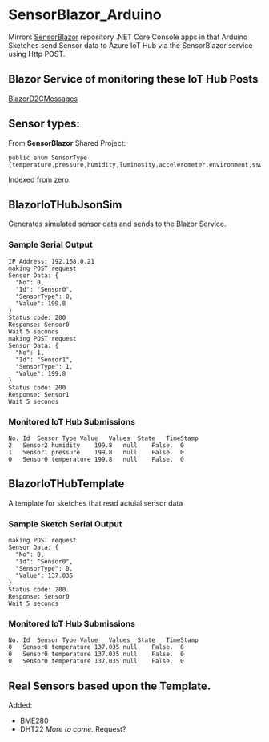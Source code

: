 # SensorBlazor_Arduino
Mirrors [SensorBlazor](https://github.com/djaus2/SensorBlazor) repository .NET Core Console apps in that Arduino Sketches send Sensor data to Azure IoT Hub via the SensorBlazor service using Http POST.

## Blazor Service of monitoring these IoT Hub Posts
[BlazorD2CMessages](https://github.com/djaus2/BlazorD2CMessages)

## Sensor types:
From **SensorBlazor** Shared Project:
```
public enum SensorType {temperature,pressure,humidity,luminosity,accelerometer,environment,sswitch}
```
Indexed from zero.
## BlazorIoTHubJsonSim
Generates simulated sensor data and sends to the Blazor Service.

### Sample Serial Output
```
IP Address: 192.168.0.21
making POST request
Sensor Data: {
  "No": 0,
  "Id": "Sensor0",
  "SensorType": 0,
  "Value": 199.8
}
Status code: 200
Response: Sensor0
Wait 5 seconds
making POST request
Sensor Data: {
  "No": 1,
  "Id": "Sensor1",
  "SensorType": 1,
  "Value": 199.8
}
Status code: 200
Response: Sensor1
Wait 5 seconds
```

### Monitored IoT Hub Submissions
```
No.	Id	Sensor Type	Value	Values	State	TimeStamp
2	Sensor2	humidity	199.8	null	False.	0
1	Sensor1	pressure	199.8	null	False.	0
0	Sensor0	temperature	199.8	null	False.	0
```

## BlazorIoTHubTemplate
A template for sketches that read actuial sensor data

### Sample Sketch Serial Output
```
making POST request
Sensor Data: {
  "No": 0,
  "Id": "Sensor0",
  "SensorType": 0,
  "Value": 137.035
}
Status code: 200
Response: Sensor0
Wait 5 seconds
```

### Monitored IoT Hub Submissions
```
No.	Id	Sensor Type	Value	Values	State	TimeStamp
0	Sensor0	temperature	137.035	null	False.	0
0	Sensor0	temperature	137.035	null	False.	0
0	Sensor0	temperature	137.035	null	False.	0
```

## Real Sensors based upon the Template.
Added:
- BME280
- DHT22
_More to come._ Request?
